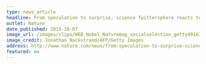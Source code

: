 ```yaml
---
type: news_article
headline: From speculation to surprise, science Twittersphere reacts to Nobel prizewinners
outlet: Nature
date_published: 2015-10-07
image_url: /images/clips/WEB_Nobel_Naturemag_socialselection_getty491637640.jpg
image_credit: Jonathan Nackstrand/AFP/Getty Images
address: http://www.nature.com/news/from-speculation-to-surprise-science-twittersphere-reacts-to-nobel-prizewinners-1.18526
featured: no
---
```

